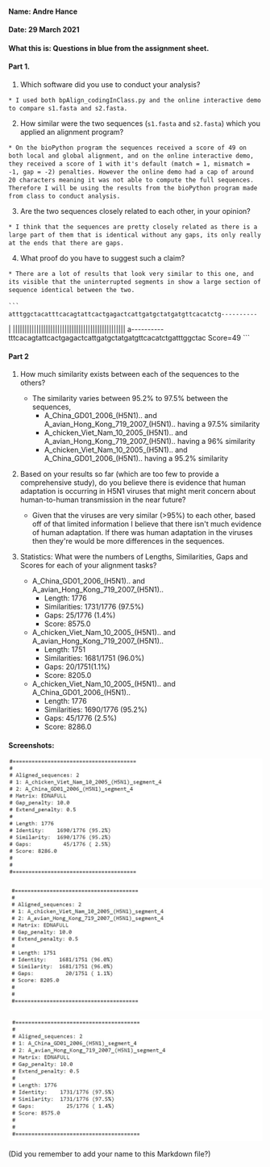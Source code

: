 #### Name: Andre Hance
#### Date: 29 March 2021
#### What this is: Questions in blue from the assignment sheet.

#### Part 1.


  1. Which software did you use to conduct your analysis?

    * I used both bpAlign_codingInClass.py and the online interactive demo to compare s1.fasta and s2.fasta.


  2. How similar were the two sequences (`s1.fasta` and `s2.fasta`) which you applied an alignment program?

    * On the bioPython program the sequences received a score of 49 on both local and global alignment, and on the online interactive demo, they received a score of 1 with it's default (match = 1, mismatch = -1, gap = -2) penalties. However the online demo had a cap of around 20 characters meaning it was not able to compute the full sequences. Therefore I will be using the results from the bioPython program made from class to conduct analysis.


  3. Are the two sequences closely related to each other, in your opinion?

    * I think that the sequences are pretty closely related as there is a large part of them that is identical without any gaps, its only really at the ends that there are gaps.

  4. What proof do you have to suggest such a claim?

    * There are a lot of results that look very similar to this one, and its visible that the uninterrupted segments in show a large section of sequence identical between the two.

    ```
    atttggctacatttcacagtattcactgagactcattgatgctatgatgttcacatctg----------
|          ||||||||||||||||||||||||||||||||||||||||||||||||
a----------tttcacagtattcactgagactcattgatgctatgatgttcacatctgatttggctac
  Score=49
    ```



#### Part 2
 1. How much similarity exists between each of the sequences to the others?

    * The similarity varies between 95.2%  to 97.5% between the sequences,
      - A_China_GD01_2006_(H5N1).. and A_avian_Hong_Kong_719_2007_(H5N1).. having a 97.5% similarity
      - A_chicken_Viet_Nam_10_2005_(H5N1).. and A_avian_Hong_Kong_719_2007_(H5N1).. having a 96% similarity
      - A_chicken_Viet_Nam_10_2005_(H5N1).. and A_China_GD01_2006_(H5N1).. having a 95.2% similarity


 2. Based on your results so far (which are too few to provide a comprehensive study), do you believe there is evidence that human adaptation is occurring in H5N1 viruses that might merit concern about human-to-human transmission in the near future?

    * Given that the viruses are very similar (>95%) to each other, based off of that limited information I believe that there isn't much evidence of human adaptation. If there was human adaptation in the viruses then they're would be more differences in the sequences.


 3. Statistics: What were the numbers of Lengths, Similarities, Gaps and Scores for each of your alignment tasks?

    * A_China_GD01_2006_(H5N1).. and A_avian_Hong_Kong_719_2007_(H5N1)..
      - Length: 1776
      - Similarities: 1731/1776 (97.5%)
      - Gaps: 25/1776 (1.4%)
      - Score: 8575.0
    * A_chicken_Viet_Nam_10_2005_(H5N1).. and A_avian_Hong_Kong_719_2007_(H5N1)..
      - Length: 1751
      - Similarities: 1681/1751 (96.0%)
      - Gaps: 20/1751(1.1%)
      - Score: 8205.0
    * A_chicken_Viet_Nam_10_2005_(H5N1).. and A_China_GD01_2006_(H5N1)..
      - Length: 1776
      - Similarities: 1690/1776 (95.2%)
      - Gaps: 45/1776 (2.5%)
      - Score: 8286.0

#### Screenshots:

![Screenshot](images/Alignment_Vietnam_China.jpg)

![Screenshot](images/Alignment_Vietnam_HongKong.jpg)

![Screenshot](images/Alignment_China_Hongkong.jpg)








(Did you remember to add your name to this Markdown file?)
